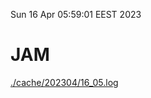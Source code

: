Sun 16 Apr 05:59:01 EEST 2023
# JAM
<a href='./cache/202304/16_05.log'>./cache/202304/16_05.log</a>
